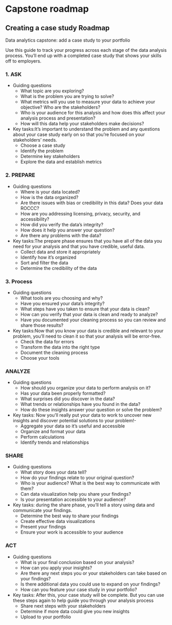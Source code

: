 # Capstone roadmap

## Creating a case study Roadmap

Data analytics capstone: add a case study to your portfolio

Use this guide to track your progress across each stage of the data analysis process. You’ll end up with a completed case study that shows your skills off to employers.

### 1. ASK

- Guiding questions
  - What topic are you exploring?
  - What is the problem you are trying to solve?
  - What metrics will you use to measure your data to achieve your objective? Who are the stakeholders?
  - Who is your audience for this analysis and how does this affect your analysis process and presentation?
  - How will this data help your stakeholders make decisions?
- Key tasks:It’s important to understand the problem and any questions about your case study early on so that you’re focused on your stakeholders’ needs.
  - Choose a case study
  - Identify the problem
  - Determine key stakeholders
  - Explore the data and establish metrics

### 2. PREPARE

- Guiding questions
  - Where is your data located?
  - How is the data organized?
  - Are there issues with bias or credibility in this data? Does your data ROCCC?
  - How are you addressing licensing, privacy, security, and accessibility?
  - How did you verify the data’s integrity?
  - How does it help you answer your question?
  - Are there any problems with the data?
- Key tasks:The prepare phase ensures that you have all of the data you need for your analysis and that you have credible, useful data.
  - Collect data and store it appropriately
  - Identify how it’s organized
  - Sort and filter the data
  - Determine the credibility of the data

### 3. Process

- Guiding questions
  - What tools are you choosing and why?
  - Have you ensured your data’s integrity?
  - What steps have you taken to ensure that your data is clean?
  - How can you verify that your data is clean and ready to analyze?
  - Have you documented your cleaning process so you can review and share those results?
- Key tasks:Now that you know your data is credible and relevant to your problem, you’ll need to clean it so that your analysis will be error-free.
  - Check the data for errors
  - Transform the data into the right type
  - Document the cleaning process
  - Choose your tools

### ANALYZE

- Guiding questions
  - How should you organize your data to perform analysis on it?
  - Has your data been properly formatted?
  - What surprises did you discover in the data?
  - What trends or relationships have you found in the data?
  - How do these insights answer your question or solve the problem?
- Key tasks: Now you’ll really put your data to work to uncover new insights and discover potential solutions to your problem!- 
  - Aggregate your data so it’s useful and accessible
  - Organize and format your data
  - Perform calculations
  - Identify trends and relationships

### SHARE

- Guiding questions
  - What story does your data tell?
  - How do your findings relate to your original question?
  - Who is your audience? What is the best way to communicate with them?
  - Can data visualization help you share your findings?
  - Is your presentation accessible to your audience?
- Key tasks: during the share phase, you’ll tell a story using data and communicate your findings.
  - Determine the best way to share your findings
  - Create effective data visualizations
  - Present your findings
  - Ensure your work is accessible to your audience

### ACT

- Guiding questions
  - What is your final conclusion based on your analysis?
  - How can you apply your insights?
  - Are there any next steps you or your stakeholders can take based on your findings?
  - Is there additional data you could use to expand on your findings?
  - How can you feature your case study in your portfolio?
- Key tasks: After this, your case study will be complete. But you can use these steps again to help guide you through your analysis process
  - Share next steps with your stakeholders
  - Determine if more data could give you new insights
  - Upload to your portfolio
